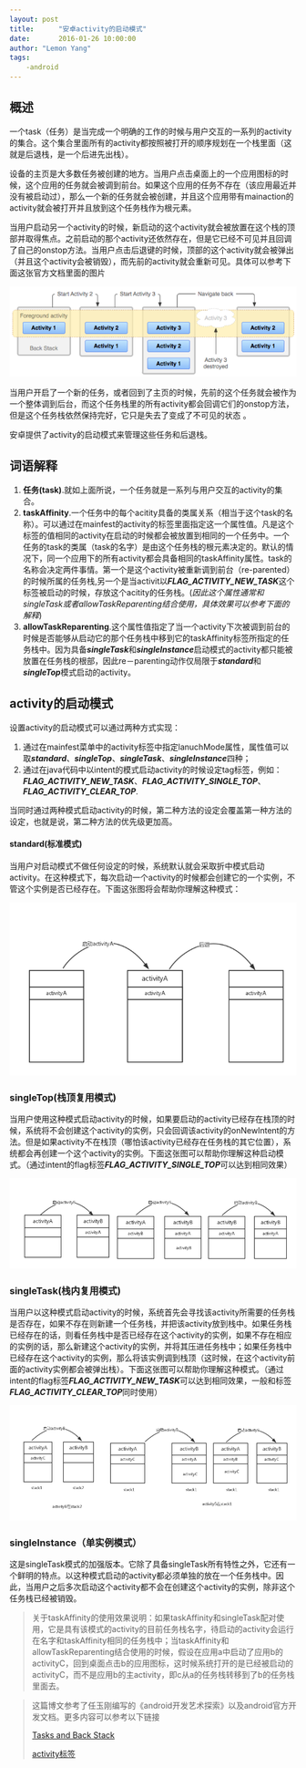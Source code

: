 ```yaml
---
layout:	post
title:		"安卓activity的启动模式"
date:		2016-01-26 10:00:00
author:	"Lemon Yang"
tags:
	-android
---
```


## 概述

一个task（任务）是当完成一个明确的工作的时候与用户交互的一系列的activity的集合。这个集合里面所有的activity都按照被打开的顺序规划在一个栈里面（这就是后退栈，是一个后进先出栈）。

设备的主页是大多数任务被创建的地方。当用户点击桌面上的一个应用图标的时候，这个应用的任务就会被调到前台。如果这个应用的任务不存在（该应用最近并没有被启动过），那么一个新的任务就会被创建，并且这个应用带有mainaction的activity就会被打开并且放到这个任务栈作为根元素。

当用户启动另一个activity的时候，新启动的这个activity就会被放置在这个栈的顶部并取得焦点。之前启动的那个activity还依然存在，但是它已经不可见并且回调了自己的onstop方法。当用户点击后退键的时候，顶部的这个activity就会被弹出（并且这个activity会被销毁），而先前的activity就会重新可见。具体可以参考下面这张官方文档里面的图片

![](/img/in-post/diagram_backstack.png)

当用户开启了一个新的任务，或者回到了主页的时候，先前的这个任务就会被作为一个整体调到后台，而这个任务栈里的所有activity都会回调它们的onstop方法，但是这个任务栈依然保持完好，它只是失去了变成了不可见的状态 。

安卓提供了activity的启动模式来管理这些任务和后退栈。

## 词语解释

1. **任务(task)**.就如上面所说，一个任务就是一系列与用户交互的activity的集合。
2. **taskAffinity**.一个任务中的每个acitity具备的类属关系（相当于这个task的名称）。可以通过在mainfest的activity的标签里面指定这一个属性值。凡是这个标签的值相同的activity在启动的时候都会被放置到相同的一个任务中。一个任务的task的类属（task的名字）是由这个任务栈的根元素决定的。默认的情况下，同一个应用下的所有activity都会具备相同的taskAffinity属性。task的名称会决定两件事情。第一个是这个activity被重新调到前台（re-parented）的时候所属的任务栈,另一个是当activit以***FLAG_ACTIVITY_NEW_TASK***这个标签被启动的时候，存放这个acitity的任务栈。(*因此这个属性通常和singleTask或者allowTaskReparenting结合使用，具体效果可以参考下面的解释*)
3. **allowTaskReparenting**.这个属性值指定了当一个activity下次被调到前台的时候是否能够从启动它的那个任务栈中移到它的taskAffinity标签所指定的任务栈中。因为具备***singleTask***和***singleInstance***启动模式的activity都只能被放置在任务栈的根部，因此re－parenting动作仅局限于***standard***和***singleTop***模式启动的activity。

## activity的启动模式

设置activity的启动模式可以通过两种方式实现：

1. 通过在mainfest菜单中的activity标签中指定lanuchMode属性，属性值可以取***standard***、***singleTop***、***singleTask***、***singleInstance***四种；
2. 通过在java代码中以intent的模式启动activity的时候设定tag标签，例如：***FLAG_ACTIVITY_NEW_TASK***、***FLAG_ACTIVITY_SINGLE_TOP***、***FLAG_ACTIVITY_CLEAR_TOP***.

当同时通过两种模式启动activity的时候，第二种方法的设定会覆盖第一种方法的设定，也就是说，第二种方法的优先级更加高。

#### standard(标准模式)

当用户对启动模式不做任何设定的时候，系统默认就会采取折中模式启动activity。在这种模式下，每次启动一个activity的时候都会创建它的一个实例，不管这个实例是否已经存在。下面这张图将会帮助你理解这种模式：

![](/img/in-post/standard.png)

### singleTop(栈顶复用模式)

当用户使用这种模式启动activity的时候，如果要启动的activity已经存在栈顶的时候，系统将不会创建这个activity的实例，只会回调该activity的onNewIntent的方法。但是如果activity不在栈顶（哪怕该activity已经存在任务栈的其它位置），系统都会再创建一个这个activity的实例。下面这张图可以帮助你理解这种启动模式。（通过intent的flag标签***FLAG_ACTIVITY_SINGLE_TOP***可以达到相同效果）


![](/img/in-post/singletop.png)


### singleTask(栈内复用模式)

当用户以这种模式启动activity的时候，系统首先会寻找该activity所需要的任务栈是否存在，如果不存在则新建一个任务栈，并把该activity放到栈中。如果任务栈已经存在的话，则看任务栈中是否已经存在这个activity的实例，如果不存在相应的实例的话，那么新建这个activity的实例，并将其压进任务栈中；如果任务栈中已经存在这个activity的实例，那么将该实例调到栈顶（这时候，在这个activity前面的activity实例都会被弹出栈）。下面这张图可以帮助你理解这种模式。（通过intent的flag标签***FLAG_ACTIVITY_NEW_TASK***可以达到相同效果，一般和标签***FLAG_ACTIVITY_CLEAR_TOP***同时使用）

![](/img/in-post/singletask.png)


### singleInstance（单实例模式）

这是singleTask模式的加强版本。它除了具备singleTask所有特性之外，它还有一个鲜明的特点。以这种模式启动的activity都必须单独的放在一个任务栈中。因此，当用户之后多次启动这个activity都不会在创建这个activity的实例，除非这个任务栈已经被销毁。

>关于taskAffinity的使用效果说明：如果taskAffinity和singleTask配对使用，它是具有该模式的activity的目前任务栈名字，待启动的activity会运行在名字和taskAffinity相同的任务栈中；当taskAffinity和allowTaskReparenting结合使用的时候，假设在应用a中启动了应用b的activityC，回到桌面点击b的应用图标，这时候系统打开的是已经被启动的activityC，而不是应用b的主activity，即c从a的任务栈转移到了b的任务栈里面去。


>这篇博文参考了任玉刚编写的《android开发艺术探索》以及android官方开发文档。更多内容可以参考以下链接
>
>[Tasks and Back Stack](http://developer.android.com/guide/components/tasks-and-back-stack.html#q=viewgroup)
>
>[activity标签](http://developer.android.com/guide/topics/manifest/activity-element.html#aff)